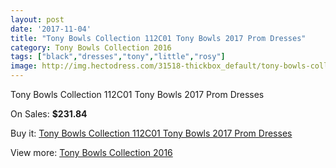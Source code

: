 ```yaml
---
layout: post
date: '2017-11-04'
title: "Tony Bowls Collection 112C01 Tony Bowls 2017 Prom Dresses"
category: Tony Bowls Collection 2016
tags: ["black","dresses","tony","little","rosy"]
image: http://img.hectodress.com/31518-thickbox_default/tony-bowls-collection-112c01-tony-bowls-2012-prom-dresses.jpg
---
```

Tony Bowls Collection 112C01 Tony Bowls 2017 Prom Dresses

On Sales: **$231.84**
<a href="https://www.hectodress.com/tony-bowls-collection-2013/14439-tony-bowls-collection-112c01-tony-bowls-2012-prom-dresses.html"><amp-img layout="responsive" width="600" height="600" src="//img.hectodress.com/31518-thickbox_default/tony-bowls-collection-112c01-tony-bowls-2012-prom-dresses.jpg" alt="Tony Bowls Collection 112C01 Tony Bowls 2017 Prom Dresses 0" /></a>
<a href="https://www.hectodress.com/tony-bowls-collection-2013/14439-tony-bowls-collection-112c01-tony-bowls-2012-prom-dresses.html"><amp-img layout="responsive" width="600" height="600" src="//img.hectodress.com/31522-thickbox_default/tony-bowls-collection-112c01-tony-bowls-2012-prom-dresses.jpg" alt="Tony Bowls Collection 112C01 Tony Bowls 2017 Prom Dresses 1" /></a>
<a href="https://www.hectodress.com/tony-bowls-collection-2013/14439-tony-bowls-collection-112c01-tony-bowls-2012-prom-dresses.html"><amp-img layout="responsive" width="600" height="600" src="//img.hectodress.com/31521-thickbox_default/tony-bowls-collection-112c01-tony-bowls-2012-prom-dresses.jpg" alt="Tony Bowls Collection 112C01 Tony Bowls 2017 Prom Dresses 2" /></a>
<a href="https://www.hectodress.com/tony-bowls-collection-2013/14439-tony-bowls-collection-112c01-tony-bowls-2012-prom-dresses.html"><amp-img layout="responsive" width="600" height="600" src="//img.hectodress.com/31520-thickbox_default/tony-bowls-collection-112c01-tony-bowls-2012-prom-dresses.jpg" alt="Tony Bowls Collection 112C01 Tony Bowls 2017 Prom Dresses 3" /></a>
<a href="https://www.hectodress.com/tony-bowls-collection-2013/14439-tony-bowls-collection-112c01-tony-bowls-2012-prom-dresses.html"><amp-img layout="responsive" width="600" height="600" src="//img.hectodress.com/31519-thickbox_default/tony-bowls-collection-112c01-tony-bowls-2012-prom-dresses.jpg" alt="Tony Bowls Collection 112C01 Tony Bowls 2017 Prom Dresses 4" /></a>

Buy it: [Tony Bowls Collection 112C01 Tony Bowls 2017 Prom Dresses](https://www.hectodress.com/tony-bowls-collection-2013/14439-tony-bowls-collection-112c01-tony-bowls-2012-prom-dresses.html "Tony Bowls Collection 112C01 Tony Bowls 2017 Prom Dresses")

View more: [Tony Bowls Collection 2016](https://www.hectodress.com/259-tony-bowls-collection-2013 "Tony Bowls Collection 2016")